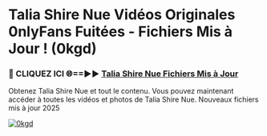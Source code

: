 # Talia Shire Nue Vidéos Originales 0nlyFans Fuitées - Fichiers Mis à Jour ! (0kgd)

<h3>🔴 CLIQUEZ ICI 🌐==►► <a href="https://tinyurl.com/2pmr4ezf" rel="nofollow">Talia Shire Nue Fichiers Mis à Jour</a></h3>

Obtenez Talia Shire Nue et tout le contenu. Vous pouvez maintenant accéder à toutes les vidéos et photos de Talia Shire Nue. Nouveaux fichiers mis à jour 2025

[![0kgd](https://i.imgur.com/6SNvagu.gif)](https://tinyurl.com/2pmr4ezf)
